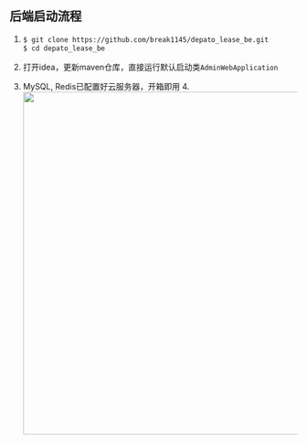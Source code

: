 ## 后端启动流程

1. ```bash
   $ git clone https://github.com/break1145/depato_lease_be.git
   $ cd depato_lease_be
   ```


2. 打开idea，更新maven仓库，直接运行默认启动类`AdminWebApplication`
3. MySQL, Redis已配置好云服务器，开箱即用
4.<img src="https://github.com/user-attachments/assets/77e11560-a54a-439b-a2c7-0ff409abd0f7" alt="" width="600" height="600">

